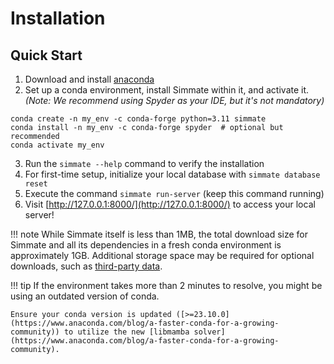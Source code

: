 # Installation

## Quick Start

1. Download and install [anaconda](https://www.anaconda.com/products/distribution)
2. Set up a conda environment, install Simmate within it, and activate it. *(Note: We recommend using Spyder as your IDE, but it's not mandatory)*
``` shell
conda create -n my_env -c conda-forge python=3.11 simmate
conda install -n my_env -c conda-forge spyder  # optional but recommended
conda activate my_env
```
3. Run the `simmate --help` command to verify the installation
4. For first-time setup, initialize your local database with `simmate database reset`
5. Execute the command `simmate run-server` (keep this command running)
6. Visit [http://127.0.0.1:8000/](http://127.0.0.1:8000/) to access your local server!

!!! note
    While Simmate itself is less than 1MB, the total download size for Simmate and all its dependencies in a fresh conda environment is approximately 1GB. Additional storage space may be required for optional downloads, such as [third-party data](/full_guides/database/third_party_data/).

!!! tip
    If the environment takes more than 2 minutes to resolve, you might be using an outdated version of conda.

    Ensure your conda version is updated ([>=23.10.0](https://www.anaconda.com/blog/a-faster-conda-for-a-growing-community)) to utilize the new [libmamba solver](https://www.anaconda.com/blog/a-faster-conda-for-a-growing-community).
